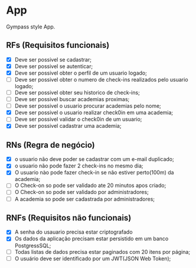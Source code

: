 # App

Gympass style App.

## RFs (Requisitos funcionais)

- [x] Deve ser possivel se cadastrar;
- [x] Deve ser possivel se autenticar;
- [x] Deve ser possivel obter o perfil de um usuario logado;
- [ ] Deve ser possivel obter o numero de check-ins realizados pelo usuario logado;
- [ ] Deve ser possivel obter seu historico de check-ins;
- [ ] Deve ser possivel buscar academias proximas;
- [ ] Deve ser possivel o usuario procurar academias pelo nome;
- [x] Deve ser possivel o usuario realizar check0in em uma academia;
- [ ] Deve ser possivel validar o check0in de um usuario;
- [x] Deve ser possivel cadastrar uma academia;

## RNs (Regra de negócio)

- [x] o usuario não deve poder se cadastrar com um e-mail duplicado;
- [x] o usuario não pode fazer 2 check-ins no mesmo dia;
- [x] O usuario nào pode fazer check-in se não estiver perto(100m) da academia;
- [ ] O Check-on so pode ser validado ate 20 minutos apos criado;
- [ ] O Check-on so pode ser validado por administradores;
- [ ] A academia so pode ser cadastrada por administradores;

## RNFs (Requisitos não funcionais)

- [x] A senha do usauario precisa estar criptografado
- [x] Os dados da aplicação precisam estar persistido em um banco PostgressSQL;
- [ ] Todas listas de dados precisa estar paginados com 20 itens por página;
- [ ] O usuário deve ser identificado por um JWT(JSON Web Token);
